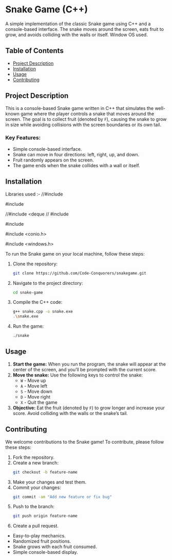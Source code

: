 # Snake Game (C++)

A simple implementation of the classic Snake game using C++ and a console-based interface. The snake moves around the screen, eats fruit to grow, and avoids colliding with the walls or itself.
Window OS used.
## Table of Contents
- [Project Description](#project-description)
- [Installation](#installation)
- [Usage](#usage)
- [Contributing](#contributing)

## Project Description
This is a console-based Snake game written in C++ that simulates the well-known game where the player controls a snake that moves around the screen. The goal is to collect fruit (denoted by `F`), causing the snake to grow in size while avoiding collisions with the screen boundaries or its own tail.

### Key Features:
- Simple console-based interface.
- Snake can move in four directions: left, right, up, and down.
- Fruit randomly appears on the screen.
- The game ends when the snake collides with a wall or itself.

## Installation
Libraries used :-
//#include <iostream>

#include <vector>

//#include <deque
             //
#include <cstdlib>

#include <ctime>

#include <conio.h>  

#include <windows.h> 

To run the Snake game on your local machine, follow these steps:

1. Clone the repository:
    ```bash
    git clone https://github.com/Code-Conquorers/snakegame.git
    ```

2. Navigate to the project directory:
    ```bash
    cd snake-game
    ```

3. Compile the C++ code:
    ```bash
    g++ snake.cpp -o snake.exe
    .\snake.exe
    ```

4. Run the game:
    ```bash
    ./snake
    ```

## Usage

1. **Start the game:** When you run the program, the snake will appear at the center of the screen, and you’ll be prompted with the current score.
2. **Move the snake:** Use the following keys to control the snake:
    - `W` - Move up
    - `A` - Move left
    - `S` - Move down
    - `D` - Move right
    - `X` - Quit the game
3. **Objective:** Eat the fruit (denoted by `F`) to grow longer and increase your score. Avoid colliding with the walls or the snake’s tail.

## Contributing

We welcome contributions to the Snake game! To contribute, please follow these steps:

1. Fork the repository.
2. Create a new branch:
    ```bash
    git checkout -b feature-name
    ```
3. Make your changes and test them.
4. Commit your changes:
    ```bash
    git commit -am "Add new feature or fix bug"
    ```
5. Push to the branch:
    ```bash
    git push origin feature-name
    ```
6. Create a pull request.
- Easy-to-play mechanics.
- Randomized fruit positions.
- Snake grows with each fruit consumed.
- Simple console-based display.

